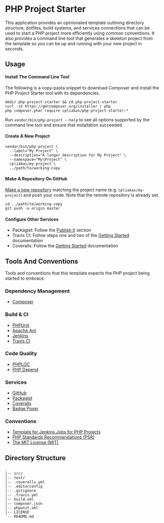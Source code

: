 # PHP Project Starter

This application provides an opinionated template outlining directory structure,
dotfiles, build systems, and services connections that can be used to start a
PHP project more efficiently using common conventions. It also provides a
command line tool that generates a skeleton project from the template so you
can be up and running with your new project in seconds.

## Usage

#### Install The Command Line Tool

The following is a copy-pasta snippet to download Composer and install the PHP
Project Starter tool with its dependencies.

```
mkdir php-project-starter && cd php-project-starter
curl -sS https://getcomposer.org/installer | php
php composer.phar require cpliakas/php-project-starter:*
```

Run `vendor/bin/php-project --help` to see all options supported by the command
line tool and ensure that installation succeeded.

#### Create A New Project

```
vendor/bin/php-project \
  --label="My Project" \
  --description="A longer description for My Project" \
  --namespace="My\Project" \
  cpliakas/my-project \
  ../path/to/working-copy
```

#### Make A Repository On GitHub

[Make a new repository](https://help.github.com/articles/create-a-repo#make-a-new-repository-on-github)
matching the project name (e.g. `cpliakas/my-project`) and push your code. Note
that the remote repository is already set.

```
cd ../path/to/working-copy
git push -u origin master
```

#### Configure Other Services
  * Packagist: Follow the [Publish It](https://packagist.org/) section
  * Travis CI: Follow steps one and two of the [Getting Started](http://about.travis-ci.org/docs/user/getting-started/#Step-one%3A-Sign-in) documentation
  * Coveralls: Follow the [Getting Started](https://coveralls.io/docs) documentation

## Tools And Conventions

Tools and conventions that this template expects the PHP project being started
to embrace.

### Dependency Management

* [Composer](http://getcomposer.org/)

### Build & CI

* [PHPUnit](https://github.com/sebastianbergmann/phpunit/)
* [Apache Ant](http://ant.apache.org/)
* [Jenkins](http://jenkins-ci.org/)
* [Travis CI](https://travis-ci.org/)

### Code Quality

* [PHPLOC](https://github.com/sebastianbergmann/phploc)
* [PHP Depend](http://pdepend.org/)

### Services

* [GitHub](https://github.com/)
* [Packagist](https://packagist.org/)
* [Coveralls](https://coveralls.io/)
* [Badge Poser](https://poser.pugx.org/)

### Conventions

* [Template for Jenkins Jobs for PHP Projects](http://jenkins-php.org/)
* [PHP Standards Recommendations (PSR)](http://www.php-fig.org/)
* [The MIT License (MIT)](http://opensource.org/licenses/MIT)

## Directory Structure

```
.
|-- src/
|-- test/
|-- .coveralls.yml
|-- .editorconfig
|-- .gitignore
|-- .travis.yml
|-- build.xml
|-- composer.json
|-- phpunit.xml
|-- LICENSE
`-- README.md

```

